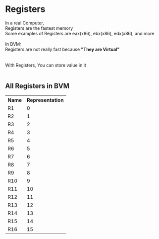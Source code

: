# Registers

In a real Computer,
<br>
Registers are the fastest memory
<br>
Some examples of Registers are eax(x86), ebx(x86), edx(x86), and more
<br><br>
In BVM:
<br>
Registers are not really fast because <b>"They are Virtual"</b>
<br>
<br><br>
With Registers, You can store value in it
<br><br>

## All Registers in BVM
<table>
    <tr>
        <th>Name</th>
        <th>Representation</th>
    </tr>
    <tr>
        <td>R1</td>
        <td>0</td>
    </tr>
    <tr>
        <td>R2</td>
        <td>1</td>
    </tr>
    <tr>
        <td>R3</td>
        <td>2</td>
    </tr>
    <tr>
        <td>R4</td>
        <td>3</td>
    </tr>
    <tr>
        <td>R5</td>
        <td>4</td>
    </tr>
    <tr>
        <td>R6</td>
        <td>5</td>
    </tr>
    <tr>
        <td>R7</td>
        <td>6</td>
    </tr>
    <tr>
        <td>R8</td>
        <td>7</td>
    </tr>
    <tr>
        <td>R9</td>
        <td>8</td>
    </tr>
    <tr>
        <td>R10</td>
        <td>9</td>
    </tr>
    <tr>
        <td>R11</td>
        <td>10</td>
    </tr>
    <tr>
        <td>R12</td>
        <td>11</td>
    </tr>
    <tr>
        <td>R13</td>
        <td>12</td>
    </tr>
    <tr>
        <td>R14</td>
        <td>13</td>
    </tr>
    <tr>
        <td>R15</td>
        <td>14</td>
    </tr>
    <tr>
        <td>R16</td>
        <td>15</td>
    </tr>
</table>